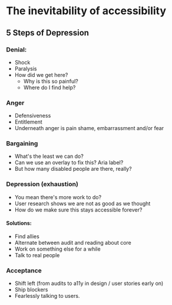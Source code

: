# The inevitability of accessibility 

## 5 Steps of Depression

### Denial:
- Shock
- Paralysis
- How did we get here?
    - Why is this so painful?
    - Where do I find help?

### Anger
- Defensiveness
- Entitlement
- Underneath anger is pain shame, embarrassment and/or fear


### Bargaining
- What's the least we can do?
- Can we use an overlay to fix this? Aria label?
- But how many disabled people are there, really?


### Depression (exhaustion)
- You mean there's more work to do?
- User research shows we are not as good as we thought
- How do we make sure this stays accessible forever?

####  Solutions: 
- Find allies
- Alternate between audit and reading about core
- Work on something else for a while
- Talk to real people


### Acceptance
- Shift left (from audits to a11y in design / user stories early on)
- Ship blockers
- Fearlessly talking to users.
	


